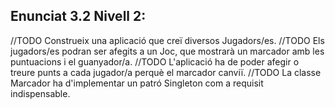 ## Enunciat 3.2 Nivell 2:
//TODO Construeix una aplicació que creï diversos Jugadors/es. 
//TODO Els jugadors/es podran ser afegits a un Joc, que mostrarà un marcador amb les puntuacions i el guanyador/a. 
//TODO L'aplicació ha de poder afegir o treure punts a cada jugador/a perquè el marcador canviï. 
//TODO La classe Marcador ha d'implementar un patró Singleton com a requisit indispensable.
